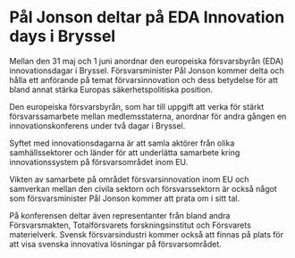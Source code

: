 # Pål Jonson deltar på EDA Innovation days i Bryssel

Mellan den 31 maj och 1 juni anordnar den europeiska försvarsbyrån (EDA) innovationsdagar i Bryssel. Försvarsminister Pål Jonson kommer delta och hålla ett anförande på temat förvarsinnovation och dess betydelse för att bland annat stärka Europas säkerhetspolitiska position.

Den europeiska försvarsbyrån, som har till uppgift att verka för stärkt försvarssamarbete mellan medlemsstaterna, anordnar för andra gången en innovationskonferens under två dagar i Bryssel.

Syftet med innovationsdagarna är att samla aktörer från olika samhällssektorer och länder för att underlätta samarbete kring innovationssystem på försvarsområdet inom EU.

Vikten av samarbete på området försvarsinnovation inom EU och samverkan mellan den civila sektorn och försvarssektorn är också något som försvarsminister Pål Jonson kommer att prata om i sitt tal.

På konferensen deltar även representanter från bland andra Försvarsmakten, Totalförsvarets forskningsinstitut och Försvarets materielverk. Svensk försvarsindustri kommer också att finnas på plats för att visa svenska innovativa lösningar på försvarsområdet.
